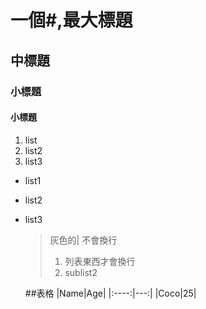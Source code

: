 # 一個#,最大標題 
## 中標題
### 小標題
#### 小標題

1. list
2. list2
3. list3

- list1
- list2
- list3

  >灰色的|
  >不會換行
  >
  > 1. 列表東西才會換行
  > 2. sublist2
  
  ##表格
  |Name|Age|
  |:----:|---:|
  |Coco|25|
